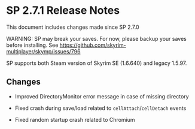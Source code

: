 # SP 2.7.1 Release Notes


This document includes changes made since SP 2.7.0


WARNING: SP may break your saves. For now, please backup your saves before installing. See https://github.com/skyrim-multiplayer/skymp/issues/796


SP supports both Steam version of Skyrim SE (1.6.640) and legacy 1.5.97.

## Changes

- Improved DirectoryMonitor error message in case of missing directory


- Fixed crash during save/load related to `cellAttach`/`cellDetach` events


- Fixed random startup crash related to Chromium
